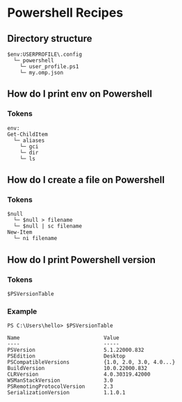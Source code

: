 # Powershell Recipes

## Directory structure
```
$env:USERPROFILE\.config
  └─ powershell
    └─ user_profile.ps1
    └─ my.omp.json
```

## How do I print env on Powershell
### Tokens
```
env:
Get-ChildItem
  └─ aliases
    └─ gci
    └─ dir
    └─ ls
```

## How do I create a file on Powershell
### Tokens
```
$null
  └─ $null > filename
  └─ $null | sc filename
New-Item
  └─ ni filename
```

## How do I print Powershell version
### Tokens
```
$PSVersionTable
```

### Example
```
PS C:\Users\hello> $PSVersionTable

Name                           Value
----                           -----
PSVersion                      5.1.22000.832
PSEdition                      Desktop
PSCompatibleVersions           {1.0, 2.0, 3.0, 4.0...}
BuildVersion                   10.0.22000.832
CLRVersion                     4.0.30319.42000
WSManStackVersion              3.0
PSRemotingProtocolVersion      2.3
SerializationVersion           1.1.0.1
```
